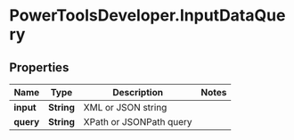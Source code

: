 # PowerToolsDeveloper.InputDataQuery

## Properties

Name | Type | Description | Notes
------------ | ------------- | ------------- | -------------
**input** | **String** | XML or JSON string | 
**query** | **String** | XPath or JSONPath query | 


